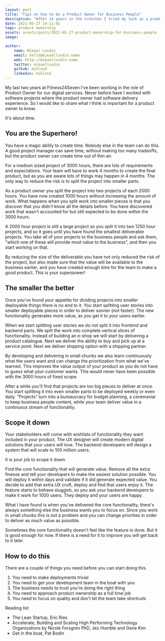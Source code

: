 ```yaml
---
layout: post
title: "Tips on how to be a Product Owner for Business People"
description: "After 14 years in the trenches I tried my luck as a product owner for 2 years."
date: 2021-05-27 14:11:02
tags: product ownership 
assets: assets/posts/2021-05-27-product-ownership-for-business-people
image: 

author: 
    name: Mikael Lundin
    email: hello@mikaellundin.name 
    web: http://mikaellundin.name
    twitter: mikaellundin
    github: miklund
    linkedin: miklund
---
```


My last two years at Fitness24Seven I've been working in the role of  Product Owner for our digital services. Never before have I worked with software projects where the product owner had software delivery experience. So I would like to share what I think is important for a product owner to know.

_It's about time._

## You are the Superhero!

You have a magic abilily to create time. Nobody else in the team can do this. A good project manager can save time, without making too many tradeoffs, but the product owner can create time out of thin air.

For a medium sized project of 3000 hours, there are lots of requirements and expectations. Your team will have to work 4 months to create the final product, but as you are aware lots of things may happen in 4 months. The only way to reduce the risk is to split the project into smaller parts.

As a product owner you split the project into two projects of each 2000 hours. You have now created 1000 hours without increasing the amount of work. What happens when you split work into smaller pieces is that you discover that you didn't know all the details before. You have discovered work that wasn't accounted for but still expected to be done within the 3000 hours.

A 2000 hour project is still a large project so you split it into two 1250 hour projects, and so it goes until you have found the smallest deliverable projects. You take all of your projects to the business people and ask them, "which one of these will provide most value to the business", and then you start working on that.

By reducing the size of the deliverable you have not only reduced the risk of the project, but also made sure that the value will be available to the business earlier, and you have created enough time for the team to make a good product. This is your superpower!

## The smaller the better

Once you've found your appetite for dividing projects into smaller deployable things there is no end to it. You start splitting user stories into smaller deployable pieces in order to deliver sooner (not faster). The new functionality generates more value, as you get it to your users earlier.

When we start splitting user stories we do not split it into frontend and backend parts. We split the work into complete vertical slices of functionality. Instead of building an e-shop we will start by delivering a product catalogue. Next we deliver the ability to buy and pick up at a service point. Next we deliver shipping option with a shipping partner.

By developing and delivering in small chunks we also learn continuously what the users want and can change the prioritization from what we've learned. This improves the value output of your product as you do not have to guess what your customer wants. This would never have been possible with the 3000 hours of fixed scope.

After a while you'll find that projects are too big pieces to deliver at once. You start splitting it into even smaller parts to be deployed weekly or even daily. "Projects" turn into a bureaucracy for budget planning, a ceremonial to keep business people content, while your team deliver value in a continuous stream of functionality.

## Scope it down

Your stakeholders will come with wishlists of functionality they want included in your product. The UX designer will create modern digital solutions that your users will love. The backend developers will design a system that will scale to 100 million users.

It is your job to scope it down.

Find the core functionality that will generate value. Remove all the extra finesse and tell your developers to make the easiest solution possible. You will deploy it within days and validate if it did generate expected value. You decide to add that extra UX cruft, deploy and find that users enjoy it. The feature starts to behave sluggish, so you ask your backend developers to make it work for 1000 users. They deploy and your users are happy.

What I have found is when you've delivered the core functionality, there's always something else the business wants you to focus on. Since you work in small chunks this is not a problem and you can change priorities in order to deliver as much value as possible.

Sometimes the core functionality doesn't feel like the feature is done. But it is good enough for now. If there is a need for it to improve you will get back to it later.

## How to do this

There are a couple of things you need before you can start doing this.

1. You need to make deployments trivial
2. You need to get your development team in the boat with you
3. The business needs to trust you're doing the right thing
4. You need to approach product ownership as a full time job
5. You need to focus on quality and don't let the team take shortcuts

Reading list

* The Lean Startup, Eric Ries 
* Accelerate, Building and Scaling High Performing Technology Organizations by Nicole Forsgren PhD, Jez Humble and Gene Kim
* Get in the boat, Pat Bodin

